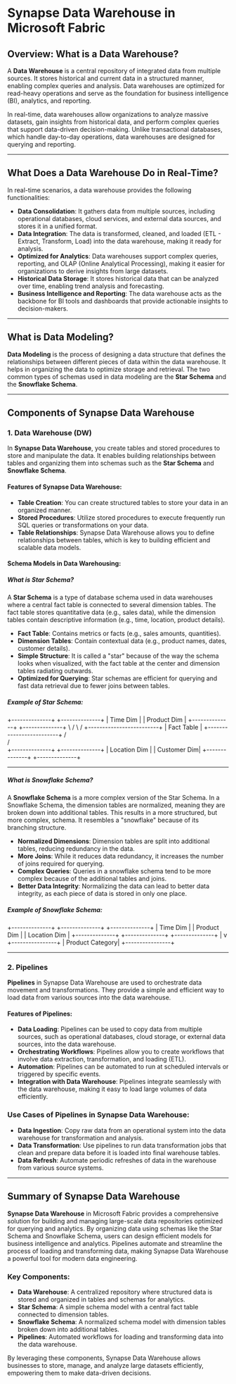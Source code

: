 # Synapse Data Warehouse in Microsoft Fabric

## Overview: What is a Data Warehouse?

A **Data Warehouse** is a central repository of integrated data from multiple sources. It stores historical and current data in a structured manner, enabling complex queries and analysis. Data warehouses are optimized for read-heavy operations and serve as the foundation for business intelligence (BI), analytics, and reporting.

In real-time, data warehouses allow organizations to analyze massive datasets, gain insights from historical data, and perform complex queries that support data-driven decision-making. Unlike transactional databases, which handle day-to-day operations, data warehouses are designed for querying and reporting.

---

## What Does a Data Warehouse Do in Real-Time?

In real-time scenarios, a data warehouse provides the following functionalities:

- **Data Consolidation**: It gathers data from multiple sources, including operational databases, cloud services, and external data sources, and stores it in a unified format.
- **Data Integration**: The data is transformed, cleaned, and loaded (ETL - Extract, Transform, Load) into the data warehouse, making it ready for analysis.
- **Optimized for Analytics**: Data warehouses support complex queries, reporting, and OLAP (Online Analytical Processing), making it easier for organizations to derive insights from large datasets.
- **Historical Data Storage**: It stores historical data that can be analyzed over time, enabling trend analysis and forecasting.
- **Business Intelligence and Reporting**: The data warehouse acts as the backbone for BI tools and dashboards that provide actionable insights to decision-makers.

---

## What is Data Modeling?

**Data Modeling** is the process of designing a data structure that defines the relationships between different pieces of data within the data warehouse. It helps in organizing the data to optimize storage and retrieval. The two common types of schemas used in data modeling are the **Star Schema** and the **Snowflake Schema**.

---

## Components of Synapse Data Warehouse

### 1. Data Warehouse (DW)

In **Synapse Data Warehouse**, you create tables and stored procedures to store and manipulate the data. It enables building relationships between tables and organizing them into schemas such as the **Star Schema** and **Snowflake Schema**.

#### Features of Synapse Data Warehouse:

- **Table Creation**: You can create structured tables to store your data in an organized manner.
- **Stored Procedures**: Utilize stored procedures to execute frequently run SQL queries or transformations on your data.
- **Table Relationships**: Synapse Data Warehouse allows you to define relationships between tables, which is key to building efficient and scalable data models.

#### Schema Models in Data Warehousing:

##### What is Star Schema?

A **Star Schema** is a type of database schema used in data warehouses where a central fact table is connected to several dimension tables. The fact table stores quantitative data (e.g., sales data), while the dimension tables contain descriptive information (e.g., time, location, product details).

- **Fact Table**: Contains metrics or facts (e.g., sales amounts, quantities).
- **Dimension Tables**: Contain contextual data (e.g., product names, dates, customer details).
- **Simple Structure**: It is called a "star" because of the way the schema looks when visualized, with the fact table at the center and dimension tables radiating outwards.
- **Optimized for Querying**: Star schemas are efficient for querying and fast data retrieval due to fewer joins between tables.

##### Example of Star Schema:

+--------------+     +--------------+
|  Time Dim    |     |  Product Dim  |
+--------------+     +--------------+
      \                    /
       \                  /
    +-------------------------+
    |        Fact Table        |
    +-------------------------+
       /                  \
      /                    \
+--------------+     +--------------+
|  Location Dim |     |  Customer Dim|
+--------------+     +--------------+

----


##### What is Snowflake Schema?

A **Snowflake Schema** is a more complex version of the Star Schema. In a Snowflake Schema, the dimension tables are normalized, meaning they are broken down into additional tables. This results in a more structured, but more complex, schema. It resembles a "snowflake" because of its branching structure.

- **Normalized Dimensions**: Dimension tables are split into additional tables, reducing redundancy in the data.
- **More Joins**: While it reduces data redundancy, it increases the number of joins required for querying.
- **Complex Queries**: Queries in a snowflake schema tend to be more complex because of the additional tables and joins.
- **Better Data Integrity**: Normalizing the data can lead to better data integrity, as each piece of data is stored in only one place.

##### Example of Snowflake Schema:

+--------------+     +--------------+    +--------------+
|  Time Dim    |     |  Product Dim  |    | Location Dim |
+--------------+     +--------------+    +--------------+
                         |
                         v
                  +----------------+
                  | Product Category|
                  +----------------+

---


### 2. Pipelines

**Pipelines** in Synapse Data Warehouse are used to orchestrate data movement and transformations. They provide a simple and efficient way to load data from various sources into the data warehouse.

#### Features of Pipelines:

- **Data Loading**: Pipelines can be used to copy data from multiple sources, such as operational databases, cloud storage, or external data sources, into the data warehouse.
- **Orchestrating Workflows**: Pipelines allow you to create workflows that involve data extraction, transformation, and loading (ETL).
- **Automation**: Pipelines can be automated to run at scheduled intervals or triggered by specific events.
- **Integration with Data Warehouse**: Pipelines integrate seamlessly with the data warehouse, making it easy to load large volumes of data efficiently.

### Use Cases of Pipelines in Synapse Data Warehouse:
- **Data Ingestion**: Copy raw data from an operational system into the data warehouse for transformation and analysis.
- **Data Transformation**: Use pipelines to run data transformation jobs that clean and prepare data before it is loaded into final warehouse tables.
- **Data Refresh**: Automate periodic refreshes of data in the warehouse from various source systems.

---

## Summary of Synapse Data Warehouse

**Synapse Data Warehouse** in Microsoft Fabric provides a comprehensive solution for building and managing large-scale data repositories optimized for querying and analytics. By organizing data using schemas like the Star Schema and Snowflake Schema, users can design efficient models for business intelligence and analytics. Pipelines automate and streamline the process of loading and transforming data, making Synapse Data Warehouse a powerful tool for modern data engineering.

### Key Components:
- **Data Warehouse**: A centralized repository where structured data is stored and organized in tables and schemas for analytics.
- **Star Schema**: A simple schema model with a central fact table connected to dimension tables.
- **Snowflake Schema**: A normalized schema model with dimension tables broken down into additional tables.
- **Pipelines**: Automated workflows for loading and transforming data into the data warehouse.

By leveraging these components, Synapse Data Warehouse allows businesses to store, manage, and analyze large datasets efficiently, empowering them to make data-driven decisions.


